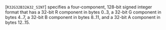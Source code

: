 [`R32G32B32A32_SINT`] specifies a four-component, 128-bit
signed integer format that has a 32-bit R component in bytes 0..3, a
32-bit G component in bytes 4..7, a 32-bit B component in bytes 8..11,
and a 32-bit A component in bytes 12..15.
